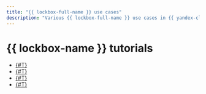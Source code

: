 ```yaml
---
title: "{{ lockbox-full-name }} use cases"
description: "Various {{ lockbox-full-name }} use cases in {{ yandex-cloud }}."
---
```


# {{ lockbox-name }} tutorials

* [{#T}](kubernetes-lockbox-secrets.md)
* [{#T}](ci-cd-serverless.md)
* [{#T}](gitlab-lockbox-integration.md)
* [{#T}](static-key-in-lockbox.md)
